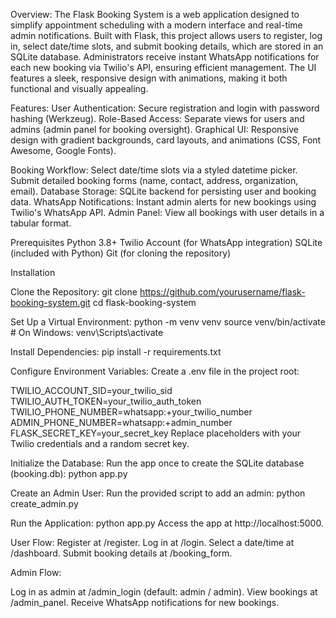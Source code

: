 Overview:
The Flask Booking System is a web application designed to simplify appointment scheduling with a modern interface and real-time admin notifications.
Built with Flask, this project allows users to register, log in, select date/time slots, and submit booking details, which are stored in an SQLite database. 
Administrators receive instant WhatsApp notifications for each new booking via Twilio's API, ensuring efficient management. 
The UI features a sleek, responsive design with animations, making it both functional and visually appealing.

Features:
User Authentication: Secure registration and login with password hashing (Werkzeug).
Role-Based Access: Separate views for users and admins (admin panel for booking oversight).
Graphical UI: Responsive design with gradient backgrounds, card layouts, and animations (CSS, Font Awesome, Google Fonts).


Booking Workflow:
Select date/time slots via a styled datetime picker.
Submit detailed booking forms (name, contact, address, organization, email).
Database Storage: SQLite backend for persisting user and booking data.
WhatsApp Notifications: Instant admin alerts for new bookings using Twilio's WhatsApp API.
Admin Panel: View all bookings with user details in a tabular format.


Prerequisites
Python 3.8+
Twilio Account (for WhatsApp integration)
SQLite (included with Python)
Git (for cloning the repository)

Installation

Clone the Repository:
git clone https://github.com/yourusername/flask-booking-system.git
cd flask-booking-system

Set Up a Virtual Environment:
python -m venv venv
source venv/bin/activate  # On Windows: venv\Scripts\activate

Install Dependencies:
pip install -r requirements.txt

Configure Environment Variables:
Create a .env file in the project root:

TWILIO_ACCOUNT_SID=your_twilio_sid
TWILIO_AUTH_TOKEN=your_twilio_auth_token
TWILIO_PHONE_NUMBER=whatsapp:+your_twilio_number
ADMIN_PHONE_NUMBER=whatsapp:+admin_number
FLASK_SECRET_KEY=your_secret_key
Replace placeholders with your Twilio credentials and a random secret key.


Initialize the Database:
Run the app once to create the SQLite database (booking.db):
python app.py

Create an Admin User:
Run the provided script to add an admin:
python create_admin.py

Run the Application:
python app.py
Access the app at http://localhost:5000.

User Flow:
Register at /register.
Log in at /login.
Select a date/time at /dashboard.
Submit booking details at /booking_form.

Admin Flow:

Log in as admin at /admin_login (default: admin / admin).
View bookings at /admin_panel.
Receive WhatsApp notifications for new bookings.

